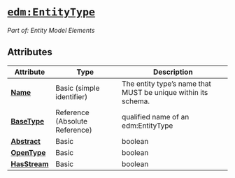 # [`edm:EntityType`](https://docs.oasis-open.org/odata/odata-csdl-xml/v4.02/csd01/odata-csdl-xml-v4.02-csd01.html#ElementedmEntityType.9)

*Part of: Entity Model Elements*

## Attributes

| Attribute | Type | Description |
|-----------|------|-------------|
| **[Name](https://docs.oasis-open.org/odata/odata-csdl-xml/v4.02/csd01/odata-csdl-xml-v4.02-csd01.html#AttributeName.9.1)** | Basic (simple identifier) | The entity type’s name that MUST be unique within its schema. |
| **[BaseType](https://docs.oasis-open.org/odata/odata-csdl-xml/v4.02/csd01/odata-csdl-xml-v4.02-csd01.html#AttributeBaseType.9.2)** | Reference (Absolute Reference) | qualified name of an edm:EntityType |
| **[Abstract](https://docs.oasis-open.org/odata/odata-csdl-xml/v4.02/csd01/odata-csdl-xml-v4.02-csd01.html#AttributeAbstract.9.3)** | Basic | boolean |
| **[OpenType](https://docs.oasis-open.org/odata/odata-csdl-xml/v4.02/csd01/odata-csdl-xml-v4.02-csd01.html#AttributeOpenType.9.4)** | Basic | boolean |
| **[HasStream](https://docs.oasis-open.org/odata/odata-csdl-xml/v4.02/csd01/odata-csdl-xml-v4.02-csd01.html#AttributeHasStream.9.5)** | Basic | boolean |